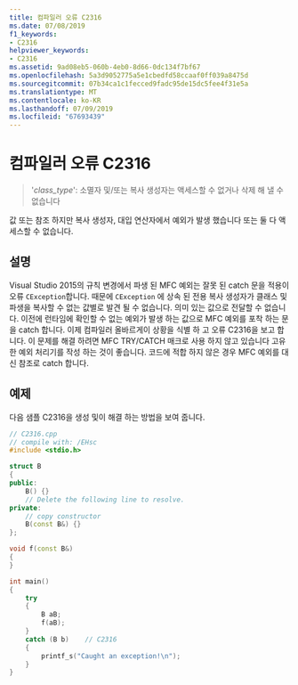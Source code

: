```yaml
---
title: 컴파일러 오류 C2316
ms.date: 07/08/2019
f1_keywords:
- C2316
helpviewer_keywords:
- C2316
ms.assetid: 9ad08eb5-060b-4eb0-8d66-0dc134f7bf67
ms.openlocfilehash: 5a3d9052775a5e1cbedfd58ccaaf0ff039a8475d
ms.sourcegitcommit: 07b34ca1c1fecced9fadc95de15dc5fee4f31e5a
ms.translationtype: MT
ms.contentlocale: ko-KR
ms.lasthandoff: 07/09/2019
ms.locfileid: "67693439"
---
```

# <a name="compiler-error-c2316"></a>컴파일러 오류 C2316

> '*class_type*': 소멸자 및/또는 복사 생성자는 액세스할 수 없거나 삭제 해 낼 수 없습니다

값 또는 참조 하지만 복사 생성자, 대입 연산자에서 예외가 발생 했습니다 또는 둘 다 액세스할 수 없습니다.

## <a name="remarks"></a>설명

Visual Studio 2015의 규칙 변경에서 파생 된 MFC 예외는 잘못 된 catch 문을 적용이 오류 `CException`합니다. 때문에 `CException` 에 상속 된 전용 복사 생성자가 클래스 및 파생을 복사할 수 없는 값별로 발견 될 수 없습니다. 의미 있는 값으로 전달할 수 없습니다. 이전에 런타임에 확인할 수 없는 예외가 발생 하는 값으로 MFC 예외를 포착 하는 문을 catch 합니다. 이제 컴파일러 올바르게이 상황을 식별 하 고 오류 C2316을 보고 합니다. 이 문제를 해결 하려면 MFC TRY/CATCH 매크로 사용 하지 않고 있습니다 고유한 예외 처리기를 작성 하는 것이 좋습니다. 코드에 적합 하지 않은 경우 MFC 예외를 대신 참조로 catch 합니다.

## <a name="example"></a>예제

다음 샘플 C2316을 생성 및이 해결 하는 방법을 보여 줍니다.

```cpp
// C2316.cpp
// compile with: /EHsc
#include <stdio.h>

struct B
{
public:
    B() {}
    // Delete the following line to resolve.
private:
    // copy constructor
    B(const B&) {}
};

void f(const B&)
{
}

int main()
{
    try
    {
        B aB;
        f(aB);
    }
    catch (B b)    // C2316
    {
        printf_s("Caught an exception!\n");
    }
}
```
